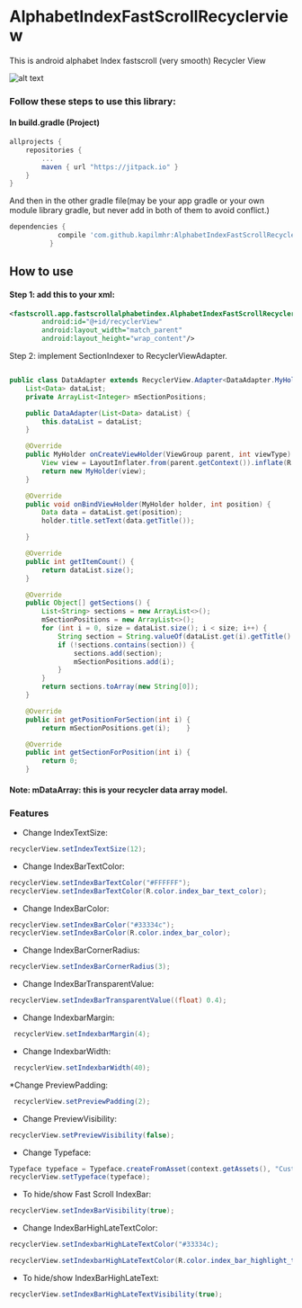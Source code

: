 # AlphabetIndexFastScrollRecyclerview
This is android alphabet Index fastscroll (very smooth) Recycler View

![alt text](https://github.com/kapilmhr/AlphabetIndexFastScrollRecyclerview/blob/master/snapshots/mygif.gif)


### Follow these steps to use this library:
#### In build.gradle (Project)

``` gradle
allprojects {
    repositories {
        ...
        maven { url "https://jitpack.io" }
    }
}
``` 

And then in the other gradle file(may be your app gradle or your own module library gradle, but never add in both of them to avoid conflict.)

``` gradle
dependencies {
	        compile 'com.github.kapilmhr:AlphabetIndexFastScrollRecyclerview:1.0.0'
          }
```


## How to use

#### Step 1: add this to your xml:
``` xml
<fastscroll.app.fastscrollalphabetindex.AlphabetIndexFastScrollRecyclerView
        android:id="@+id/recyclerView"
        android:layout_width="match_parent"
        android:layout_height="wrap_content"/>
```

    
Step 2: implement SectionIndexer to RecyclerViewAdapter.
``` java

public class DataAdapter extends RecyclerView.Adapter<DataAdapter.MyHolder> implements SectionIndexer,Comparable{
    List<Data> dataList;
    private ArrayList<Integer> mSectionPositions;

    public DataAdapter(List<Data> dataList) {
        this.dataList = dataList;
    }

    @Override
    public MyHolder onCreateViewHolder(ViewGroup parent, int viewType) {
        View view = LayoutInflater.from(parent.getContext()).inflate(R.layout.list_item,null);
        return new MyHolder(view);
    }

    @Override
    public void onBindViewHolder(MyHolder holder, int position) {
        Data data = dataList.get(position);
        holder.title.setText(data.getTitle());

    }

    @Override
    public int getItemCount() {
        return dataList.size();
    }

    @Override
    public Object[] getSections() {
        List<String> sections = new ArrayList<>();
        mSectionPositions = new ArrayList<>();
        for (int i = 0, size = dataList.size(); i < size; i++) {
            String section = String.valueOf(dataList.get(i).getTitle().charAt(0)).toUpperCase();
            if (!sections.contains(section)) {
                sections.add(section);
                mSectionPositions.add(i);
            }
        }
        return sections.toArray(new String[0]);
    }

    @Override
    public int getPositionForSection(int i) {
        return mSectionPositions.get(i);    }

    @Override
    public int getSectionForPosition(int i) {
        return 0;
    }

```
#### Note: mDataArray: this is your recycler data array model.

### Features

* Change IndexTextSize:
``` java
recyclerView.setIndexTextSize(12);
```

* Change IndexBarTextColor:
 ``` java
 recyclerView.setIndexBarTextColor("#FFFFFF");
 recyclerView.setIndexBarTextColor(R.color.index_bar_text_color);

```

* Change IndexBarColor:
 ``` java
 recyclerView.setIndexBarColor("#33334c");
 recyclerView.setIndexBarColor(R.color.index_bar_color);
 ```
 
* Change IndexBarCornerRadius:
 ``` java
 recyclerView.setIndexBarCornerRadius(3);
 ```
* Change IndexBarTransparentValue:
``` java
recyclerView.setIndexBarTransparentValue((float) 0.4);
```

* Change IndexbarMargin:
``` java
 recyclerView.setIndexbarMargin(4);
 ```
* Change IndexbarWidth:
``` java
 recyclerView.setIndexbarWidth(40);
 ```
 
*Change PreviewPadding:
``` java
 recyclerView.setPreviewPadding(2);
 ```
* Change PreviewVisibility:
 ``` java
 recyclerView.setPreviewVisibility(false);
 ```
* Change Typeface:
 ``` java
 Typeface typeface = Typeface.createFromAsset(context.getAssets(), "Custom-Font.ttf");
 recyclerView.setTypeface(typeface);
 ```
* To hide/show Fast Scroll IndexBar:
``` java
recyclerView.setIndexBarVisibility(true);
```

* Change IndexBarHighLateTextColor:
``` java
recyclerView.setIndexbarHighLateTextColor("#33334c);

recyclerView.setIndexbarHighLateTextColor(R.color.index_bar_highlight_text_color);
```

* To hide/show IndexBarHighLateText:
``` java
recyclerView.setIndexBarHighLateTextVisibility(true);
```

